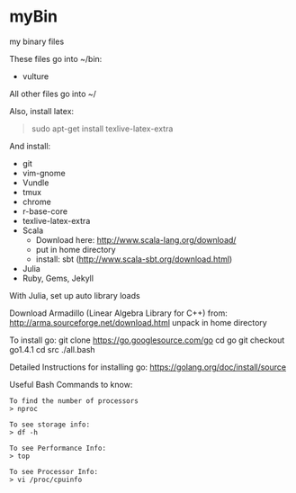 # myBin
my binary files

These files go into ~/bin:
- vulture

All other files go into ~/

Also, install latex:
> sudo apt-get install texlive-latex-extra

And install:
- git
- vim-gnome
- Vundle
- tmux
- chrome
- r-base-core
- texlive-latex-extra
- Scala
    - Download here: http://www.scala-lang.org/download/
    - put in home directory 
    - install: sbt (http://www.scala-sbt.org/download.html)
- Julia
- Ruby, Gems, Jekyll

With Julia, set up auto library loads


Download Armadillo (Linear Algebra Library for C++) from:
    http://arma.sourceforge.net/download.html
    unpack in home directory

To install go:
  git clone https://go.googlesource.com/go
  cd go 
  git checkout go1.4.1
  cd src
  ./all.bash

Detailed Instructions for installing go:
https://golang.org/doc/install/source



Useful Bash Commands to know:

    To find the number of processors
    > nproc
    
    To see storage info:
    > df -h
    
    To see Performance Info:
    > top
    
    To see Processor Info:
    > vi /proc/cpuinfo
